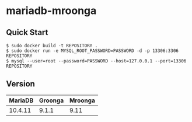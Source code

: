 # mariadb-mroonga

## Quick Start

    $ sudo docker build -t REPOSITORY .
    $ sudo docker run -e MYSQL_ROOT_PASSWORD=PASSWORD -d -p 13306:3306 REPOSITORY
    $ mysql --user=root --password=PASSWORD --host=127.0.0.1 --port=13306 REPOSITORY



## Version

| MariaDB | Groonga | Mroonga |
|---------|---------|---------|
| 10.4.11 | 9.1.1   | 9.11    |
